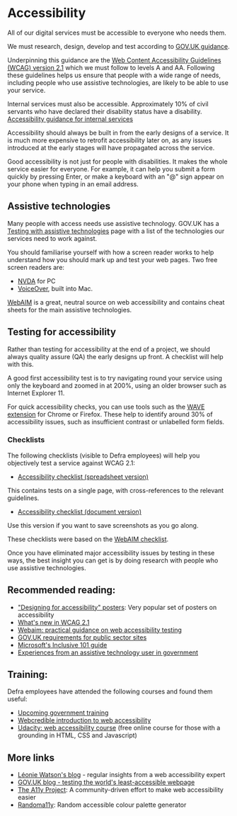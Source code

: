 # Accessibility

All of our digital services must be accessible to everyone who needs them.

We must research, design, develop and test according to [GOV.UK guidance](https://www.gov.uk/service-manual/helping-people-to-use-your-service/making-your-service-accessible-an-introduction).

Underpinning this guidance are the [Web Content Accessibility Guidelines (WCAG) version 2.1](https://www.w3.org/WAI/standards-guidelines/wcag/glance/) which we must follow to levels A and AA. Following these guidelines helps us ensure that people with a wide range of needs, including people who use assistive technologies, are likely to be able to use your service.

Internal services must also be accessible. Approximately 10% of civil servants who have declared their disability status have a disability. [Accessibility guidance for internal services​](https://www.gov.uk/service-manual/design/services-for-government-users#accessibility)

Accessibility should always be built in from the early designs of a service. It is much more expensive to retrofit accessibility later on, as any issues introduced at the early stages will have propagated across the service.

Good accessibility is not just for people with disabilities. It makes the whole service easier for everyone. For example, it can help you submit a form quickly by pressing Enter, or make a keyboard with an "@" sign appear on your phone when typing in an email address.

## Assistive technologies

Many people with access needs use assistive technology. GOV.UK has a [Testing with assistive technologies](https://www.gov.uk/service-manual/technology/testing-with-assistive-technologies) page with a list of the technologies our services need to work against.

You should familiarise yourself with how a screen reader works to help understand how you should mark up and test your web pages. Two free screen readers are:
* [NVDA](https://www.nvaccess.org/) for PC
* [VoiceOver](https://www.apple.com/uk/accessibility/mac/vision/), built into Mac.

[WebAIM](https://webaim.org/) is a great, neutral source on web accessibility and contains cheat sheets for the main assistive technologies.

## Testing for accessibility

Rather than testing for accessibility at the end of a project, we should always quality assure (QA) the early designs up front. A checklist will help with this.

A good first accessibility test is to try navigating round your service using only the keyboard and zoomed in at 200%, using an older browser such as Internet Explorer 11.

For quick accessibility checks, you can use tools such as the [WAVE extension](https://wave.webaim.org/extension/) for Chrome or Firefox. These help to identify around 30% of accessibility issues, such as insufficient contrast or unlabelled form fields.

### Checklists

The following checklists (visible to Defra employees) will help you objectively test a service against WCAG 2.1:

* [Accessibility checklist (spreadsheet version)](https://defra-my.sharepoint.com/:x:/g/personal/andrew_hick_environment-agency_gov_uk/ESitVYTdWlJBtD2IX7UCvK4BZTWMe0mLjn8JclOrVHRnGw?e=N7X557)

This contains tests on a single page, with cross-references to the relevant guidelines.

* [Accessibility checklist (document version)](https://defra-my.sharepoint.com/:w:/g/personal/andrew_hick_environment-agency_gov_uk/EQVneSLL2NlLrtNes_8z99kBHx3gZYHWyZ2YoJLZsJnSEg?e=9i2DwM)

Use this version if you want to save screenshots as you go along.

These checklists were based on the [WebAIM checklist](https://webaim.org/standards/wcag/checklist).

Once you have eliminated major accessibility issues by testing in these ways, the best insight you can get is by doing research with people who use assistive technologies.

## Recommended reading:

* ["Designing for accessibility" posters](https://github.com/UKHomeOffice/posters/blob/master/accessibility/dos-donts/posters_en-UK/accessibility-posters-set.pdf): Very popular set of posters on accessibility
* [What's new in WCAG 2.1](https://www.w3.org/WAI/standards-guidelines/wcag/new-in-21/)
* [Webaim: practical guidance on web accessibility testing]( https://webaim.org/resources/evalquickref/)
* [GOV.UK requirements for public sector sites](https://www.gov.uk/guidance/accessibility-requirements-for-public-sector-websites-and-apps)
* [Microsoft's Inclusive 101 guide](https://www.microsoft.com/design/inclusive/)
* [Experiences from an assistive technology user in government](https://accessibility.blog.gov.uk/2016/07/01/accessibility-and-me-chris-moore/)

## Training:

Defra employees have attended the following courses and found them useful:

* [Upcoming government training](https://designnotes.blog.gov.uk/events-and-training-in-the-user-centred-design-community/)
* [Webcredible introduction to web accessibility](https://www.webcredible.com/training/web-accessibility-training/)
* [Udacity: web accessibility course](https://eu.udacity.com/course/web-accessibility--ud891) (free online course for those with a grounding in HTML, CSS and Javascript)

## More links

* [Léonie Watson's blog](https://tink.uk/) - regular insights from a web accessibility expert
* [GOV.UK blog - testing the world's least-accessible webpage](https://accessibility.blog.gov.uk/2017/02/24/what-we-found-when-we-tested-tools-on-the-worlds-least-accessible-webpage/)
* [The A11y Project](https://a11yproject.com/): A community-driven effort to make web accessibility easier
* [Randoma11y](https://www.randoma11y.com/#/?_k=olul7y): Random accessible colour palette generator
